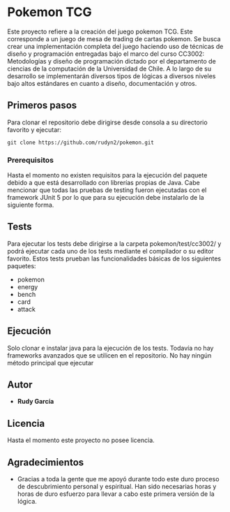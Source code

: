 # Pokemon TCG
Este proyecto refiere a la creación del juego pokemon TCG. Este corresponde a un juego de mesa de trading de cartas pokemon. Se busca crear una implementación completa del juego haciendo uso de técnicas de diseño y programación entregadas bajo el marco del curso CC3002: Metodologías y diseño de programación dictado por el departamento de ciencias de la computación de la Universidad de Chile. A lo largo de su desarrollo se implementarán diversos tipos de lógicas a diversos niveles bajo altos estándares en cuanto a diseño, documentación y otros. 

## Primeros pasos

Para clonar el repositorio debe dirigirse desde consola a su directorio favorito y ejecutar:

```
git clone https://github.com/rudyn2/pokemon.git
```

### Prerequisitos

Hasta el momento no existen requisitos para la ejecución del paquete debido a que está desarrollado con librerías propias de Java. Cabe mencionar que todas las pruebas de testing fueron ejecutadas con el framework JUnit 5 por lo que para su ejecución debe instalarlo de la siguiente forma.

## Tests

Para ejecutar los tests debe dirigirse a la carpeta pokemon/test/cc3002/ y podrá ejecutar cada uno de los tests mediante el compilador o su editor favorito. Estos tests prueban las funcionalidades básicas de los siguientes paquetes:

- pokemon
- energy
- bench
- card
- attack

## Ejecución

Solo clonar e instalar java para la ejecución de los tests. Todavía no hay frameworks avanzados que se utilicen en el repositorio. No hay ningún método principal que ejecutar

## Autor

* **Rudy García** 

## Licencia

Hasta el momento este proyecto no posee licencia. 

## Agradecimientos

* Gracias a toda la gente que me apoyó durante todo este duro proceso de descubrimiento personal y espiritual. Han sido necesarias horas y horas de duro esfuerzo para llevar a cabo este primera versión de la lógica.
